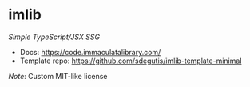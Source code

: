 # imlib

*Simple TypeScript/JSX SSG*

* Docs: https://code.immaculatalibrary.com/
* Template repo: https://github.com/sdegutis/imlib-template-minimal

*Note*: Custom MIT-like license
